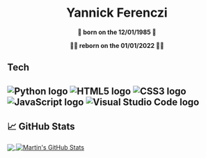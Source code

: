 <div align="center">

# Yannick Ferenczi

**🐥 born on the 12/01/1985 🐥**

**👨‍💻 reborn on the 01/01/2022 👨‍💻**

</div>

## Tech

![Python logo](https://www.vectorlogo.zone/logos/python/python-icon.svg)
![HTML5 logo](https://www.vectorlogo.zone/logos/w3_html5/w3_html5-icon.svg)
![CSS3 logo](https://www.vectorlogo.zone/logos/w3_css/w3_css-icon.svg)
![JavaScript logo](https://www.vectorlogo.zone/logos/javascript/javascript-icon.svg)
![Visual Studio Code logo](https://www.vectorlogo.zone/logos/visualstudio_code/visualstudio_code-icon.svg)
---

  ## &#x1f4c8; GitHub Stats

<a href="https://github.com/yannickferenczi/yannickferenczi">
  <img align="center" src="https://github-readme-stats.vercel.app/api/top-langs/?username=yannickferenczi&hide=java,html,tex&title_color=ffffff&text_color=c9cacc&icon_color=2bbc8a&bg_color=1d1f21&langs_count=3" />
</a>
<a href="https://github.com/yannickferenczi/yannickferenczi">
  <img align="center" src="https://github-readme-stats.vercel.app/api?username=yannickferenczi&show_icons=true&line_height=27&count_private=true&title_color=ffffff&text_color=c9cacc&icon_color=2bbc8a&bg_color=1d1f21" alt="Martin's GitHub Stats" />
</a>

